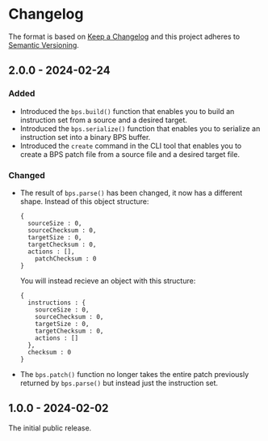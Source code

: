 # Changelog

The format is based on [Keep a Changelog](http://keepachangelog.com/) and this project adheres to [Semantic Versioning](https://semver.org/spec/v2.0.0.html).

## 2.0.0 - 2024-02-24

### Added

- Introduced the `bps.build()` function that enables you to build an instruction set from a source and a desired target.
- Introduced the `bps.serialize()` function that enables you to serialize an instruction set into a binary BPS buffer.
- Introduced the `create` command in the CLI tool that enables you to create a BPS patch file from a source file and a desired target file.

### Changed

- The result of `bps.parse()` has been changed, it now has a different shape. Instead of this object structure:
  ```
  {
    sourceSize : 0,
    sourceChecksum : 0,
    targetSize : 0,
    targetChecksum : 0,
    actions : [],
	  patchChecksum : 0
  }
  ```
  You will instead recieve an object with this structure:
  ```
  {
    instructions : {
      sourceSize : 0,
      sourceChecksum : 0,
      targetSize : 0,
      targetChecksum : 0,
      actions : []
    },
    checksum : 0
  }
  ```
- The `bps.patch()` function no longer takes the entire patch previously returned by `bps.parse()` but instead just the instruction set.

## 1.0.0 - 2024-02-02

The initial public release.

